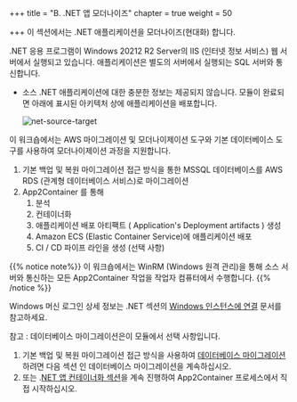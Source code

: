 +++
title = "B. .NET 앱 모더나이즈"
chapter = true
weight = 50

+++
이 섹션에서는 .NET 애플리케이션을 모더나이즈(현대화) 합니다.

.NET 응용 프로그램이 Windows 20212 R2 Server의 IIS (인터넷 정보 서비스) 웹 서버에서 실행되고 있습니다. 애플리케이션은 별도의 서버에서 실행되는 SQL 서버와 통신합니다.

- 소스 .NET 애플리케이션에 대한 충분한 정보는 제공되지 않습니다. 모듈이 완료되면 아래에 표시된 아키텍처 상에 애플리케이션을  배포합니다.

  ![net-source-target](/images/net-source-target.ko.png)

이 워크숍에서는 AWS 마이그레이션 및 모더나이제이션 도구와 기본 데이터베이스 도구를 사용하여 모더나이제이션 과정을 지원합니다.

1. 기본 백업 및 복원 마이그레이션 접근 방식을 통한 MSSQL 데이터베이스를 AWS RDS (관계형 데이터베이스 서비스)로 마이그레이션
2. App2Container 를 통해 
   1. 분석
   2. 컨테이너화
   3. 애플리케이션 배포 아티팩트 ( Application's Deployment artifacts ) 생성
   4. Amazon ECS (Elastic Container Service)에 애플리케이션 배포
   5. CI / CD 파이프 라인을 생성 (선택 사항)

{{% notice note%}}
이 워크숍에서는 WinRM (Windows 원격 관리)을 통해 소스 서버와 통신하는 모든 App2Container 작업을  작업자 컴퓨터에서 수행합니다.
{{% /notice %}}

Windows 머신 로그인 상세 정보는 .NET 섹션의  [Windows 인스턴스에 연결](net-modernize-your-app/connect-windows.html) 문서를 참고하세요.

참고 : 데이터베이스 마이그레이션은이 모듈에서 선택 사항입니다.

1. 기본 백업 및 복원 마이그레이션 접근 방식을 사용하여 [데이터베이스 마이그레이션](net-modernize-your-app/net-migrate-your-db.html)하려면 다음 섹션 인 데이터베이스 마이그레이션을 계속하십시오.
2. 또는 .[NET 앱 컨테이너화 섹션](net-modernize-your-app/net-containerize-your-app.html)을 계속 진행하여 App2Container 프로세스에서 직접 시작하십시오.

